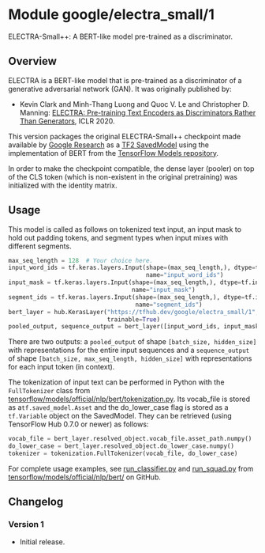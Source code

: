 # Module google/electra_small/1
ELECTRA-Small++: A BERT-like model pre-trained as a discriminator.

<!-- fine-tunable: true -->
<!-- asset-path: legacy -->
<!-- format: saved_model_2 -->
<!-- language: en -->
<!-- module-type: text-embedding -->
<!-- task: text-embedding -->
<!-- network-architecture: transformer -->

## Overview

ELECTRA is a BERT-like model that is pre-trained as a discriminator of a
generative adversarial network (GAN). It was originally published by:

  * Kevin Clark and Minh-Thang Luong and Quoc V. Le and Christopher D. Manning:
  [ELECTRA: Pre-training Text Encoders as Discriminators Rather Than Generators](https://openreview.net/forum?id=r1xMH1BtvB),
  ICLR 2020.


This version packages the original ELECTRA-Small++ checkpoint made available by
[Google Research](https://github.com/google-research/electra) as a
[TF2 SavedModel](https://www.tensorflow.org/hub/tf2_saved_model) using the
implementation of BERT from the
[TensorFlow Models repository](https://github.com/tensorflow/models/tree/master/official/nlp/bert).

In order to make the checkpoint compatible, the dense layer (pooler) on top of
the CLS token (which is non-existent in the original pretraining) was
initialized with the identity matrix.

## Usage

This model is called as follows on tokenized text input,
an input mask to hold out padding tokens,
and segment types when input mixes with different segments.

```python
max_seq_length = 128  # Your choice here.
input_word_ids = tf.keras.layers.Input(shape=(max_seq_length,), dtype=tf.int32,
                                       name="input_word_ids")
input_mask = tf.keras.layers.Input(shape=(max_seq_length,), dtype=tf.int32,
                                   name="input_mask")
segment_ids = tf.keras.layers.Input(shape=(max_seq_length,), dtype=tf.int32,
                                    name="segment_ids")
bert_layer = hub.KerasLayer("https://tfhub.dev/google/electra_small/1",
                            trainable=True)
pooled_output, sequence_output = bert_layer([input_word_ids, input_mask, segment_ids])
```

There are two outputs:
a `pooled_output` of shape `[batch_size, hidden_size]` with
representations for the entire input sequences and
a `sequence_output` of shape `[batch_size, max_seq_length, hidden_size]`
with representations for each input token (in context).

The tokenization of input text can be performed in Python with the
`FullTokenizer` class from
[tensorflow/models/official/nlp/bert/tokenization.py](https://github.com/tensorflow/models/blob/master/official/nlp/bert/tokenization.py).
Its vocab_file is stored as a`tf.saved_model.Asset` and
the do_lower_case flag is stored as a `tf.Variable` object
on the SavedModel. They can be retrieved (using TensorFlow Hub 0.7.0 or newer)
as follows:

```python
vocab_file = bert_layer.resolved_object.vocab_file.asset_path.numpy()
do_lower_case = bert_layer.resolved_object.do_lower_case.numpy()
tokenizer = tokenization.FullTokenizer(vocab_file, do_lower_case)
```

For complete usage examples, see
[run_classifier.py](https://github.com/tensorflow/models/blob/master/official/nlp/bert/run_classifier.py)
and [run_squad.py](https://github.com/tensorflow/models/blob/master/official/nlp/bert/run_squad.py)
from [tensorflow/models/official/nlp/bert/](https://github.com/tensorflow/models/tree/master/official/nlp/bert)
on GitHub.

## Changelog

### Version 1

  * Initial release.
